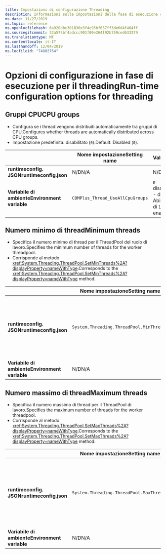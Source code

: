 ```yaml
---
title: Impostazioni di configurazione Threading
description: Informazioni sulle impostazioni della fase di esecuzione che configurano il threading per le app .NET Core.
ms.date: 11/27/2019
ms.topic: reference
ms.openlocfilehash: 6a920dbc301830e3f4c95bf637ff3de6d4f464ff
ms.sourcegitcommit: 32a575bf4adccc901f00e264f92b759ced633379
ms.translationtype: MT
ms.contentlocale: it-IT
ms.lasthandoff: 12/04/2019
ms.locfileid: "74802764"
---
```

# <a name="run-time-configuration-options-for-threading"></a><span data-ttu-id="51246-103">Opzioni di configurazione in fase di esecuzione per il threading</span><span class="sxs-lookup"><span data-stu-id="51246-103">Run-time configuration options for threading</span></span>

## <a name="cpu-groups"></a><span data-ttu-id="51246-104">Gruppi CPU</span><span class="sxs-lookup"><span data-stu-id="51246-104">CPU groups</span></span>

- <span data-ttu-id="51246-105">Configura se i thread vengono distribuiti automaticamente tra gruppi di CPU.</span><span class="sxs-lookup"><span data-stu-id="51246-105">Configures whether threads are automatically distributed across CPU groups.</span></span>
- <span data-ttu-id="51246-106">Impostazione predefinita: disabilitato (`0`).</span><span class="sxs-lookup"><span data-stu-id="51246-106">Default: Disabled (`0`).</span></span>

| | <span data-ttu-id="51246-107">Nome impostazione</span><span class="sxs-lookup"><span data-stu-id="51246-107">Setting name</span></span> | <span data-ttu-id="51246-108">Valori</span><span class="sxs-lookup"><span data-stu-id="51246-108">Values</span></span> |
| - | - | - |
| <span data-ttu-id="51246-109">**runtimeconfig. JSON**</span><span class="sxs-lookup"><span data-stu-id="51246-109">**runtimeconfig.json**</span></span> | <span data-ttu-id="51246-110">N/D</span><span class="sxs-lookup"><span data-stu-id="51246-110">N/A</span></span> | <span data-ttu-id="51246-111">N/D</span><span class="sxs-lookup"><span data-stu-id="51246-111">N/A</span></span> |
| <span data-ttu-id="51246-112">**Variabile di ambiente**</span><span class="sxs-lookup"><span data-stu-id="51246-112">**Environment variable**</span></span> | `COMPlus_Thread_UseAllCpuGroups` | <span data-ttu-id="51246-113">`0` disabilitato</span><span class="sxs-lookup"><span data-stu-id="51246-113">`0` - disabled</span></span><br/><span data-ttu-id="51246-114">Abilitazione di `1`</span><span class="sxs-lookup"><span data-stu-id="51246-114">`1` - enabled</span></span> |

## <a name="minimum-threads"></a><span data-ttu-id="51246-115">Numero minimo di thread</span><span class="sxs-lookup"><span data-stu-id="51246-115">Minimum threads</span></span>

- <span data-ttu-id="51246-116">Specifica il numero minimo di thread per il ThreadPool del ruolo di lavoro.</span><span class="sxs-lookup"><span data-stu-id="51246-116">Specifies the minimum number of threads for the worker threadpool.</span></span>
- <span data-ttu-id="51246-117">Corrisponde al metodo <xref:System.Threading.ThreadPool.SetMinThreads%2A?displayProperty=nameWithType>.</span><span class="sxs-lookup"><span data-stu-id="51246-117">Corresponds to the <xref:System.Threading.ThreadPool.SetMinThreads%2A?displayProperty=nameWithType> method.</span></span>

| | <span data-ttu-id="51246-118">Nome impostazione</span><span class="sxs-lookup"><span data-stu-id="51246-118">Setting name</span></span> | <span data-ttu-id="51246-119">Valori</span><span class="sxs-lookup"><span data-stu-id="51246-119">Values</span></span> |
| - | - | - |
| <span data-ttu-id="51246-120">**runtimeconfig. JSON**</span><span class="sxs-lookup"><span data-stu-id="51246-120">**runtimeconfig.json**</span></span> | `System.Threading.ThreadPool.MinThreads` | <span data-ttu-id="51246-121">Intero che rappresenta il numero minimo di thread</span><span class="sxs-lookup"><span data-stu-id="51246-121">An integer that represents the minimum number of threads</span></span> |
| <span data-ttu-id="51246-122">**Variabile di ambiente**</span><span class="sxs-lookup"><span data-stu-id="51246-122">**Environment variable**</span></span> | <span data-ttu-id="51246-123">N/D</span><span class="sxs-lookup"><span data-stu-id="51246-123">N/A</span></span> | <span data-ttu-id="51246-124">N/D</span><span class="sxs-lookup"><span data-stu-id="51246-124">N/A</span></span> |

## <a name="maximum-threads"></a><span data-ttu-id="51246-125">Numero massimo di thread</span><span class="sxs-lookup"><span data-stu-id="51246-125">Maximum threads</span></span>

- <span data-ttu-id="51246-126">Specifica il numero massimo di thread per il ThreadPool di lavoro.</span><span class="sxs-lookup"><span data-stu-id="51246-126">Specifies the maximum number of threads for the worker threadpool.</span></span>
- <span data-ttu-id="51246-127">Corrisponde al metodo <xref:System.Threading.ThreadPool.SetMaxThreads%2A?displayProperty=nameWithType>.</span><span class="sxs-lookup"><span data-stu-id="51246-127">Corresponds to the <xref:System.Threading.ThreadPool.SetMaxThreads%2A?displayProperty=nameWithType> method.</span></span>

| | <span data-ttu-id="51246-128">Nome impostazione</span><span class="sxs-lookup"><span data-stu-id="51246-128">Setting name</span></span> | <span data-ttu-id="51246-129">Valori</span><span class="sxs-lookup"><span data-stu-id="51246-129">Values</span></span> |
| - | - | - |
| <span data-ttu-id="51246-130">**runtimeconfig. JSON**</span><span class="sxs-lookup"><span data-stu-id="51246-130">**runtimeconfig.json**</span></span> | `System.Threading.ThreadPool.MaxThreads` | <span data-ttu-id="51246-131">Intero che rappresenta il numero massimo di thread</span><span class="sxs-lookup"><span data-stu-id="51246-131">An integer that represents the maximum number of threads</span></span> |
| <span data-ttu-id="51246-132">**Variabile di ambiente**</span><span class="sxs-lookup"><span data-stu-id="51246-132">**Environment variable**</span></span> | <span data-ttu-id="51246-133">N/D</span><span class="sxs-lookup"><span data-stu-id="51246-133">N/A</span></span> | <span data-ttu-id="51246-134">N/D</span><span class="sxs-lookup"><span data-stu-id="51246-134">N/A</span></span> |
